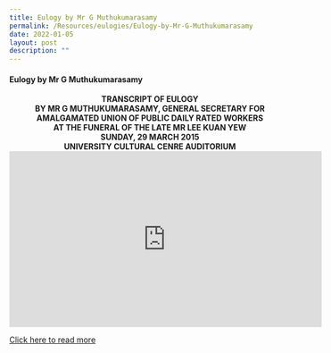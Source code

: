 ```yaml
---
title: Eulogy by Mr G Muthukumarasamy
permalink: /Resources/eulogies/Eulogy-by-Mr-G-Muthukumarasamy
date: 2022-01-05
layout: post
description: ""
---
```

#### Eulogy by Mr G Muthukumarasamy

<center><b>TRANSCRIPT OF EULOGY<br>
BY MR G MUTHUKUMARASAMY, GENERAL SECRETARY FOR AMALGAMATED UNION OF PUBLIC DAILY RATED WORKERS<br>
AT THE FUNERAL OF THE LATE MR LEE KUAN YEW<br>
SUNDAY, 29 MARCH 2015<br>
UNIVERSITY CULTURAL CENRE AUDITORIUM</b></center>

<iframe width="560" height="315" src="https://www.youtube.com/embed/WmJoyJ1Q_WI" title="YouTube video player" frameborder="0" allow="accelerometer; autoplay; clipboard-write; encrypted-media; gyroscope; picture-in-picture" allowfullscreen></iframe>

[Click here to read more](/files/eulogies/Speech-Mr-Kumar-Tamil.pdf)